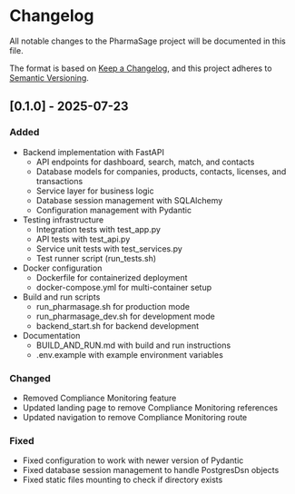 # Changelog

All notable changes to the PharmaSage project will be documented in this file.

The format is based on [Keep a Changelog](https://keepachangelog.com/en/1.0.0/),
and this project adheres to [Semantic Versioning](https://semver.org/spec/v2.0.0.html).

## [0.1.0] - 2025-07-23

### Added
- Backend implementation with FastAPI
  - API endpoints for dashboard, search, match, and contacts
  - Database models for companies, products, contacts, licenses, and transactions
  - Service layer for business logic
  - Database session management with SQLAlchemy
  - Configuration management with Pydantic
- Testing infrastructure
  - Integration tests with test_app.py
  - API tests with test_api.py
  - Service unit tests with test_services.py
  - Test runner script (run_tests.sh)
- Docker configuration
  - Dockerfile for containerized deployment
  - docker-compose.yml for multi-container setup
- Build and run scripts
  - run_pharmasage.sh for production mode
  - run_pharmasage_dev.sh for development mode
  - backend_start.sh for backend development
- Documentation
  - BUILD_AND_RUN.md with build and run instructions
  - .env.example with example environment variables

### Changed
- Removed Compliance Monitoring feature
- Updated landing page to remove Compliance Monitoring references
- Updated navigation to remove Compliance Monitoring route

### Fixed
- Fixed configuration to work with newer version of Pydantic
- Fixed database session management to handle PostgresDsn objects
- Fixed static files mounting to check if directory exists
